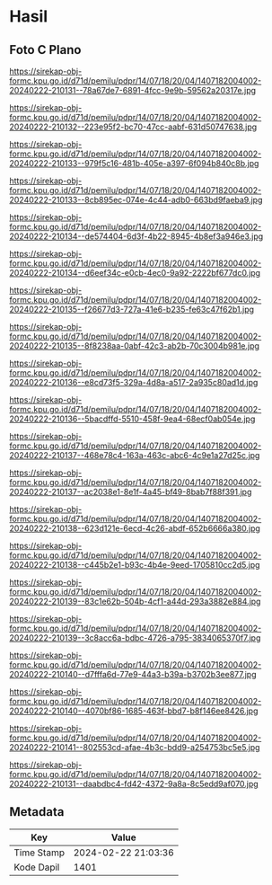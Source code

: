 # Hasil

## Foto C Plano

https://sirekap-obj-formc.kpu.go.id/d71d/pemilu/pdpr/14/07/18/20/04/1407182004002-20240222-210131--78a67de7-6891-4fcc-9e9b-59562a20317e.jpg

https://sirekap-obj-formc.kpu.go.id/d71d/pemilu/pdpr/14/07/18/20/04/1407182004002-20240222-210132--223e95f2-bc70-47cc-aabf-631d50747638.jpg

https://sirekap-obj-formc.kpu.go.id/d71d/pemilu/pdpr/14/07/18/20/04/1407182004002-20240222-210133--979f5c16-481b-405e-a397-6f094b840c8b.jpg

https://sirekap-obj-formc.kpu.go.id/d71d/pemilu/pdpr/14/07/18/20/04/1407182004002-20240222-210133--8cb895ec-074e-4c44-adb0-663bd9faeba9.jpg

https://sirekap-obj-formc.kpu.go.id/d71d/pemilu/pdpr/14/07/18/20/04/1407182004002-20240222-210134--de574404-6d3f-4b22-8945-4b8ef3a946e3.jpg

https://sirekap-obj-formc.kpu.go.id/d71d/pemilu/pdpr/14/07/18/20/04/1407182004002-20240222-210134--d6eef34c-e0cb-4ec0-9a92-2222bf677dc0.jpg

https://sirekap-obj-formc.kpu.go.id/d71d/pemilu/pdpr/14/07/18/20/04/1407182004002-20240222-210135--f26677d3-727a-41e6-b235-fe63c47f62b1.jpg

https://sirekap-obj-formc.kpu.go.id/d71d/pemilu/pdpr/14/07/18/20/04/1407182004002-20240222-210135--8f8238aa-0abf-42c3-ab2b-70c3004b981e.jpg

https://sirekap-obj-formc.kpu.go.id/d71d/pemilu/pdpr/14/07/18/20/04/1407182004002-20240222-210136--e8cd73f5-329a-4d8a-a517-2a935c80ad1d.jpg

https://sirekap-obj-formc.kpu.go.id/d71d/pemilu/pdpr/14/07/18/20/04/1407182004002-20240222-210136--5bacdffd-5510-458f-9ea4-68ecf0ab054e.jpg

https://sirekap-obj-formc.kpu.go.id/d71d/pemilu/pdpr/14/07/18/20/04/1407182004002-20240222-210137--468e78c4-163a-463c-abc6-4c9e1a27d25c.jpg

https://sirekap-obj-formc.kpu.go.id/d71d/pemilu/pdpr/14/07/18/20/04/1407182004002-20240222-210137--ac2038e1-8e1f-4a45-bf49-8bab7f88f391.jpg

https://sirekap-obj-formc.kpu.go.id/d71d/pemilu/pdpr/14/07/18/20/04/1407182004002-20240222-210138--623d121e-6ecd-4c26-abdf-652b6666a380.jpg

https://sirekap-obj-formc.kpu.go.id/d71d/pemilu/pdpr/14/07/18/20/04/1407182004002-20240222-210138--c445b2e1-b93c-4b4e-9eed-1705810cc2d5.jpg

https://sirekap-obj-formc.kpu.go.id/d71d/pemilu/pdpr/14/07/18/20/04/1407182004002-20240222-210139--83c1e62b-504b-4cf1-a44d-293a3882e884.jpg

https://sirekap-obj-formc.kpu.go.id/d71d/pemilu/pdpr/14/07/18/20/04/1407182004002-20240222-210139--3c8acc6a-bdbc-4726-a795-3834065370f7.jpg

https://sirekap-obj-formc.kpu.go.id/d71d/pemilu/pdpr/14/07/18/20/04/1407182004002-20240222-210140--d7fffa6d-77e9-44a3-b39a-b3702b3ee877.jpg

https://sirekap-obj-formc.kpu.go.id/d71d/pemilu/pdpr/14/07/18/20/04/1407182004002-20240222-210140--4070bf86-1685-463f-bbd7-b8f146ee8426.jpg

https://sirekap-obj-formc.kpu.go.id/d71d/pemilu/pdpr/14/07/18/20/04/1407182004002-20240222-210141--802553cd-afae-4b3c-bdd9-a254753bc5e5.jpg

https://sirekap-obj-formc.kpu.go.id/d71d/pemilu/pdpr/14/07/18/20/04/1407182004002-20240222-210131--daabdbc4-fd42-4372-9a8a-8c5edd9af070.jpg


## Metadata

| Key        | Value               |
| ---------- | ------------------- |
| Time Stamp | 2024-02-22 21:03:36 |
| Kode Dapil | 1401                |



